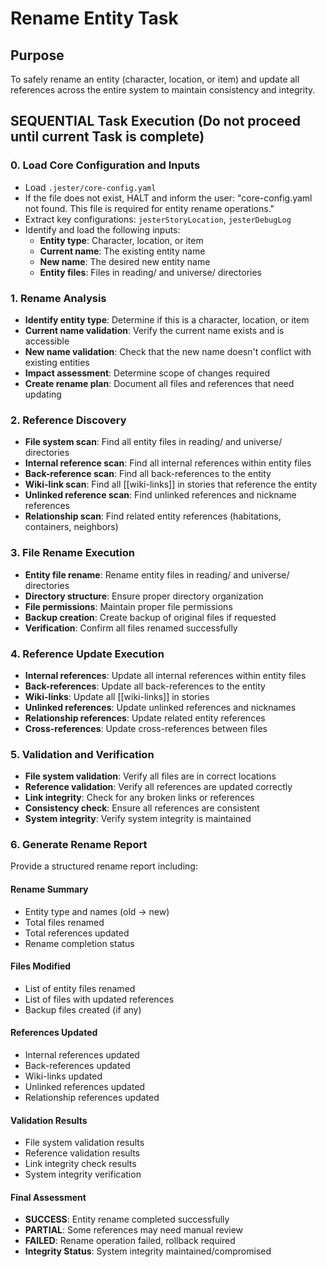 <!-- Powered by BMAD™ Core -->

# Rename Entity Task

## Purpose

To safely rename an entity (character, location, or item) and update all references across the entire system to maintain consistency and integrity.

## SEQUENTIAL Task Execution (Do not proceed until current Task is complete)

### 0. Load Core Configuration and Inputs

- Load `.jester/core-config.yaml`
- If the file does not exist, HALT and inform the user: "core-config.yaml not found. This file is required for entity rename operations."
- Extract key configurations: `jesterStoryLocation`, `jesterDebugLog`
- Identify and load the following inputs:
  - **Entity type**: Character, location, or item
  - **Current name**: The existing entity name
  - **New name**: The desired new entity name
  - **Entity files**: Files in reading/ and universe/ directories

### 1. Rename Analysis

- **Identify entity type**: Determine if this is a character, location, or item
- **Current name validation**: Verify the current name exists and is accessible
- **New name validation**: Check that the new name doesn't conflict with existing entities
- **Impact assessment**: Determine scope of changes required
- **Create rename plan**: Document all files and references that need updating

### 2. Reference Discovery

- **File system scan**: Find all entity files in reading/ and universe/ directories
- **Internal reference scan**: Find all internal references within entity files
- **Back-reference scan**: Find all back-references to the entity
- **Wiki-link scan**: Find all [[wiki-links]] in stories that reference the entity
- **Unlinked reference scan**: Find unlinked references and nickname references
- **Relationship scan**: Find related entity references (habitations, containers, neighbors)

### 3. File Rename Execution

- **Entity file rename**: Rename entity files in reading/ and universe/ directories
- **Directory structure**: Ensure proper directory organization
- **File permissions**: Maintain proper file permissions
- **Backup creation**: Create backup of original files if requested
- **Verification**: Confirm all files renamed successfully

### 4. Reference Update Execution

- **Internal references**: Update all internal references within entity files
- **Back-references**: Update all back-references to the entity
- **Wiki-links**: Update all [[wiki-links]] in stories
- **Unlinked references**: Update unlinked references and nicknames
- **Relationship references**: Update related entity references
- **Cross-references**: Update cross-references between files

### 5. Validation and Verification

- **File system validation**: Verify all files are in correct locations
- **Reference validation**: Verify all references are updated correctly
- **Link integrity**: Check for any broken links or references
- **Consistency check**: Ensure all references are consistent
- **System integrity**: Verify system integrity is maintained

### 6. Generate Rename Report

Provide a structured rename report including:

#### Rename Summary
- Entity type and names (old → new)
- Total files renamed
- Total references updated
- Rename completion status

#### Files Modified
- List of entity files renamed
- List of files with updated references
- Backup files created (if any)

#### References Updated
- Internal references updated
- Back-references updated
- Wiki-links updated
- Unlinked references updated
- Relationship references updated

#### Validation Results
- File system validation results
- Reference validation results
- Link integrity check results
- System integrity verification

#### Final Assessment
- **SUCCESS**: Entity rename completed successfully
- **PARTIAL**: Some references may need manual review
- **FAILED**: Rename operation failed, rollback required
- **Integrity Status**: System integrity maintained/compromised